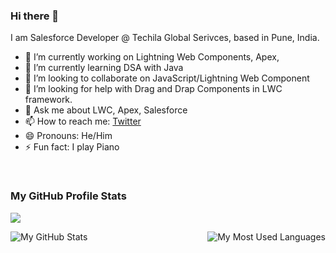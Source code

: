 ### Hi there 👋


<!-- **rahulgawale/rahulgawale** is a ✨ _special_ ✨ repository because its `README.md` (this file) appears on your GitHub profile.-->

I am Salesforce Developer @ Techila Global Serivces, based in Pune, India.

- 🔭 I’m currently working on Lightning Web Components, Apex, 
- 🌱 I’m currently learning DSA with Java
- 👯 I’m looking to collaborate on JavaScript/Lightning Web Component
- 🤔 I’m looking for help with Drag and Drap Components in LWC framework.
- 💬 Ask me about LWC, Apex, Salesforce
- 📫 How to reach me: [Twitter](https://twitter.com/rahul_gawale)
- 😄 Pronouns: He/Him
- ⚡ Fun fact: I play Piano

<br/>

### My GitHub Profile Stats

![](https://komarev.com/ghpvc/?username=rahulgawale&style=for-the-badge)

<img align="left" src="https://github-readme-stats-sumanth-talluri.vercel.app/api?username=rahulgawale&show_icons=true&title_color=black&icon_color=green&text_color=grey&bg_color=white&hide_border=true" alt="My GitHub Stats"/>

<img align="right" alt="My Most Used Languages" src="https://github-readme-stats-sumanth-talluri.vercel.app/api/top-langs/?username=rahulgawale&show_icons=true&hide_border=true&theme=default"/>
